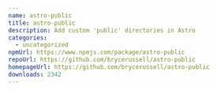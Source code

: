 ```yaml
---
name: astro-public
title: astro-public
description: Add custom 'public' directories in Astro
categories:
  - uncategorized
npmUrl: https://www.npmjs.com/package/astro-public
repoUrl: https://github.com/brycerussell/astro-public
homepageUrl: https://github.com/brycerussell/astro-public
downloads: 2342
---
```

